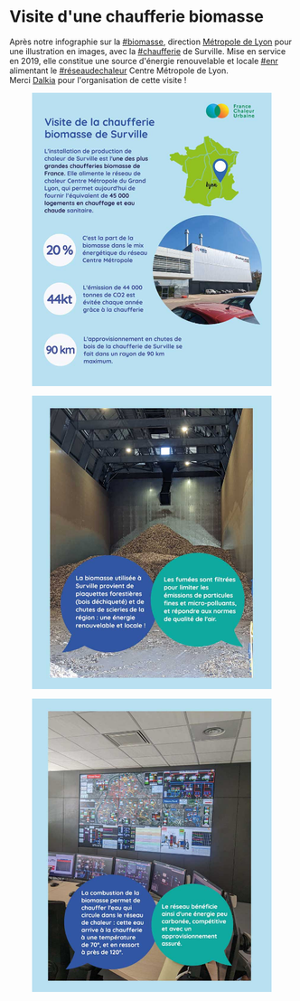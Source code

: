 # Visite d'une chaufferie biomasse

Après notre infographie sur la [#biomasse](https://www.linkedin.com/feed/hashtag/?keywords=biomasse\&highlightedUpdateUrns=urn%3Ali%3Aactivity%3A7059119220931878912), direction [Métropole de Lyon](https://www.linkedin.com/company/grand-lyon-la-m%C3%A9tropole/) pour une illustration en images, avec la [#chaufferie](https://www.linkedin.com/feed/hashtag/?keywords=chaufferie\&highlightedUpdateUrns=urn%3Ali%3Aactivity%3A7059119220931878912) de Surville. Mise en service en 2019, elle constitue une source d'énergie renouvelable et locale [#enr](https://www.linkedin.com/feed/hashtag/?keywords=enr\&highlightedUpdateUrns=urn%3Ali%3Aactivity%3A7059119220931878912) alimentant le [#réseaudechaleur](https://www.linkedin.com/feed/hashtag/?keywords=r%C3%A9seaudechaleur\&highlightedUpdateUrns=urn%3Ali%3Aactivity%3A7059119220931878912) Centre Métropole de Lyon.\
Merci [Dalkia](https://www.linkedin.com/company/dalkia/) pour l'organisation de cette visite !

<div>

<figure><img src=".gitbook/assets/Surville.jpg" alt=""><figcaption></figcaption></figure>

 

<figure><img src=".gitbook/assets/Surville2.jpg" alt=""><figcaption></figcaption></figure>

 

<figure><img src=".gitbook/assets/Surville3.jpg" alt=""><figcaption></figcaption></figure>

</div>

